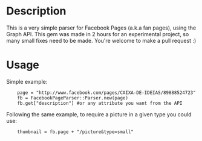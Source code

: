Description
==========

This is a very simple parser for Facebook Pages (a.k.a fan pages), using the Graph API. This gem was made in 2 hours for an experimental project, so many small fixes need to be made. You're welcome to make a pull request :)


Usage
==========

Simple example:

		page = "http://www.facebook.com/pages/CAIXA-DE-IDEIAS/89888524723"
		fb = FacebookPageParser::Parser.new(page)
		fb.get["description"] #or any attribute you want from the API
		
Following the same example, to require a picture in a given type you could use:

		thumbnail = fb.page + "/picture&type=small"




